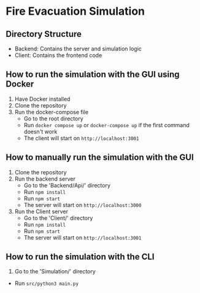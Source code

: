 # Fire Evacuation Simulation

## Directory Structure
- Backend: Contains the server and simulation logic
- Client: Contains the frontend code

## How to run the simulation with the GUI using Docker
1. Have Docker installed
2. Clone the repository
3. Run the docker-compose file
    - Go to the root directory
    - Run `docker compose up` or `docker-compose up` if the first command doesn't work
    - The client will start on `http://localhost:3001`

## How to manually run the simulation with the GUI
1. Clone the repository
2. Run the backend server
    - Go to the 'Backend/Api/' directory
    - Run `npm install`
    - Run `npm start`
    - The server will start on `http://localhost:3000`
3. Run the Client server
    - Go to the 'Client/' directory
    - Run `npm install`
    - Run `npm start`
    - The server will start on `http://localhost:3001`

## How to run the simulation with the CLI
1. Go to the 'Simulation/' directory
- Run `src/python3 main.py`
